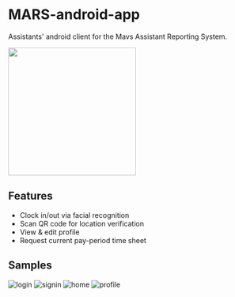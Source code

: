 # MARS-android-app
Assistants' android client for the Mavs Assistant Reporting System.

<a href="https://play.google.com/store/apps/details?id=com.uta.mars">
  <img src="https://play.google.com/intl/en_us/badges/images/generic/en_badge_web_generic.png" width=258>
</a>

Features
--------
* Clock in/out via facial recognition
* Scan QR code for location verification
* View & edit profile
* Request current pay-period time sheet 

Samples
-----------
![login](https://cloud.githubusercontent.com/assets/4734933/14004566/0b47ee3a-f129-11e5-83e9-e3dc6063d8b0.gif)
![signin](https://cloud.githubusercontent.com/assets/4734933/14004853/608bd0ee-f12b-11e5-9e5e-64ffd5c5f89e.gif)
![home](https://cloud.githubusercontent.com/assets/4734933/14005840/3bf3bc06-f135-11e5-80d4-1ee1572977d1.gif)
![profile](https://cloud.githubusercontent.com/assets/4734933/14005842/41a285ba-f135-11e5-98c6-59ee7e1848ec.gif)
